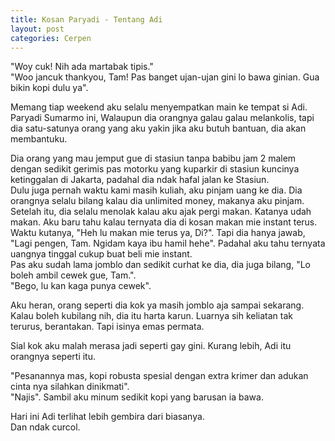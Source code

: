 ```yaml
---
title: Kosan Paryadi - Tentang Adi
layout: post
categories: Cerpen
---
```


"Woy cuk! Nih ada martabak tipis."  
"Woo jancuk thankyou, Tam! Pas banget ujan-ujan gini lo bawa ginian. Gua bikin kopi dulu ya".  

Memang tiap weekend aku selalu menyempatkan main ke tempat si Adi. Paryadi Sumarmo ini, Walaupun dia orangnya galau galau melankolis, tapi dia satu-satunya orang yang aku yakin jika aku butuh bantuan, dia akan membantuku.  

Dia orang yang mau jemput gue di stasiun tanpa babibu jam 2 malem dengan sedikit gerimis pas motorku yang kuparkir di stasiun kuncinya ketinggalan di Jakarta, padahal dia ndak hafal jalan ke Stasiun.  
Dulu juga pernah waktu kami masih kuliah, aku pinjam uang ke dia. Dia orangnya selalu bilang kalau dia unlimited money, makanya aku pinjam. Setelah itu, dia selalu menolak kalau aku ajak pergi makan. Katanya udah makan. Aku baru tahu kalau ternyata dia di kosan makan mie instant terus. Waktu kutanya, 
"Heh lu makan mie terus ya, Di?". Tapi dia hanya jawab, "Lagi pengen, Tam. Ngidam kaya ibu hamil hehe". Padahal aku tahu ternyata uangnya tinggal cukup buat beli mie instant.  
Pas aku sudah lama jomblo dan sedikit curhat ke dia, dia juga bilang, 
"Lo boleh ambil cewek gue, Tam.".  
"Bego, lu kan kaga punya cewek".

Aku heran, orang seperti dia kok ya masih jomblo aja sampai sekarang. Kalau boleh kubilang nih, dia itu harta karun. Luarnya sih keliatan tak terurus, berantakan. Tapi isinya emas permata.

Sial kok aku malah merasa jadi seperti gay gini. Kurang lebih, Adi itu orangnya seperti itu.

"Pesanannya mas, kopi robusta spesial dengan extra krimer dan adukan cinta nya silahkan dinikmati".  
"Najis". Sambil aku minum sedikit kopi yang barusan ia bawa.

Hari ini Adi terlihat lebih gembira dari biasanya.  
Dan ndak curcol.
